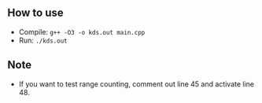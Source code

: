 ## How to use
* Compile: `g++ -O3 -o kds.out main.cpp`
* Run: `./kds.out`

## Note
* If you want to test range counting, comment out line 45 and activate line 48.